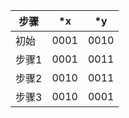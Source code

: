 | 步骤 | *x | *y |
| ------ | ------ | ------ |
| 初始 | 0001 | 0010|
|步骤1| 0001| 0011|
|步骤2| 0010 | 0011|
|步骤3| 0010 | 0001|
